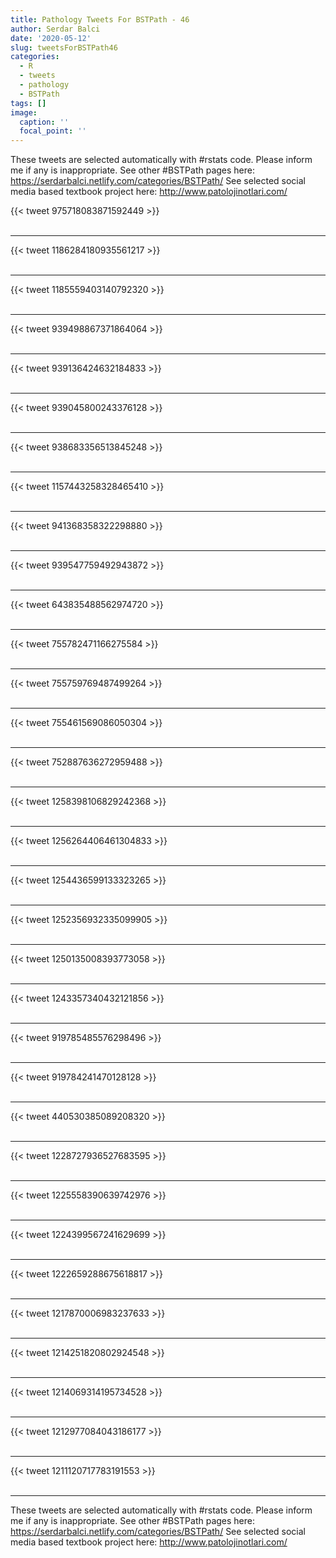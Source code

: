 ```yaml
---
title: Pathology Tweets For BSTPath - 46
author: Serdar Balci
date: '2020-05-12'
slug: tweetsForBSTPath46
categories:
  - R
  - tweets
  - pathology
  - BSTPath
tags: []
image:
  caption: ''
  focal_point: ''
---
```



These tweets are selected automatically with #rstats code. Please inform me if any is inappropriate.
See other #BSTPath pages here: https://serdarbalci.netlify.com/categories/BSTPath/ 
See selected social media based textbook project here: http://www.patolojinotlari.com/

{{< tweet 975718083871592449 >}}
<br>
<br>
<hr>
{{< tweet 1186284180935561217 >}}
<br>
<br>
<hr>
{{< tweet 1185559403140792320 >}}
<br>
<br>
<hr>
{{< tweet 939498867371864064 >}}
<br>
<br>
<hr>
{{< tweet 939136424632184833 >}}
<br>
<br>
<hr>
{{< tweet 939045800243376128 >}}
<br>
<br>
<hr>
{{< tweet 938683356513845248 >}}
<br>
<br>
<hr>
{{< tweet 1157443258328465410 >}}
<br>
<br>
<hr>
{{< tweet 941368358322298880 >}}
<br>
<br>
<hr>
{{< tweet 939547759492943872 >}}
<br>
<br>
<hr>
{{< tweet 643835488562974720 >}}
<br>
<br>
<hr>
{{< tweet 755782471166275584 >}}
<br>
<br>
<hr>
{{< tweet 755759769487499264 >}}
<br>
<br>
<hr>
{{< tweet 755461569086050304 >}}
<br>
<br>
<hr>
{{< tweet 752887636272959488 >}}
<br>
<br>
<hr>
{{< tweet 1258398106829242368 >}}
<br>
<br>
<hr>
{{< tweet 1256264406461304833 >}}
<br>
<br>
<hr>
{{< tweet 1254436599133323265 >}}
<br>
<br>
<hr>
{{< tweet 1252356932335099905 >}}
<br>
<br>
<hr>
{{< tweet 1250135008393773058 >}}
<br>
<br>
<hr>
{{< tweet 1243357340432121856 >}}
<br>
<br>
<hr>
{{< tweet 919785485576298496 >}}
<br>
<br>
<hr>
{{< tweet 919784241470128128 >}}
<br>
<br>
<hr>
{{< tweet 440530385089208320 >}}
<br>
<br>
<hr>
{{< tweet 1228727936527683595 >}}
<br>
<br>
<hr>
{{< tweet 1225558390639742976 >}}
<br>
<br>
<hr>
{{< tweet 1224399567241629699 >}}
<br>
<br>
<hr>
{{< tweet 1222659288675618817 >}}
<br>
<br>
<hr>
{{< tweet 1217870006983237633 >}}
<br>
<br>
<hr>
{{< tweet 1214251820802924548 >}}
<br>
<br>
<hr>
{{< tweet 1214069314195734528 >}}
<br>
<br>
<hr>
{{< tweet 1212977084043186177 >}}
<br>
<br>
<hr>
{{< tweet 1211120717783191553 >}}
<br>
<br>
<hr>


These tweets are selected automatically with #rstats code. Please inform me if any is inappropriate.
See other #BSTPath pages here: https://serdarbalci.netlify.com/categories/BSTPath/ 
See selected social media based textbook project here: http://www.patolojinotlari.com/
